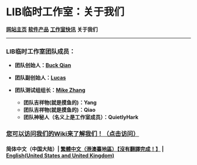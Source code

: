 # LIB临时工作室：关于我们

**[网站主页](index)** **[软件产品](Software)** **[工作室快讯](News)** **关于我们**

------------

### LIB临时工作室团队成员：

- **团队创始人：[Buck Qian](introduction/member/Buck_Qian)**
- **团队副创始人：[Lucas](introduction/member/Lucas)**
- **团队测试组组长：[Mike Zhang](introduction/member/Mike_Zhang)**
  
  - **团队吉祥物(就是摸鱼的)：Yang**
  - **团队吉祥物(就是摸鱼的)：Qiao**
  - **团队神秘人（名义上是工作室成员）：QuietlyHark**

### [您可以访问我们的Wiki来了解我们！（点击访问）](/introduction/studio-wiki/wiki-index)

#### 简体中文（中国大陆）| [繁體中文（港澳臺地區）【沒有翻譯完成！】](tc/About_us) | **[English(United States and United Kingdom)](en/About_us)**
